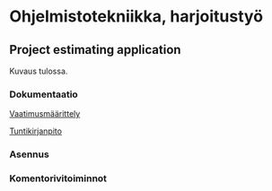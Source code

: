 # **Ohjelmistotekniikka, harjoitustyö**

## **Project estimating application**

Kuvaus tulossa.

### **Dokumentaatio**

[Vaatimusmäärittely](https://github.com/ttoivonen/ot-harjoitustyo/blob/master/dokumentaatio/vaatimusmaarittely.md)

[Tuntikirjanpito](https://github.com/ttoivonen/ot-harjoitustyo/blob/master/dokumentaatio/tuntikirjanpito.md)


### **Asennus**


### **Komentorivitoiminnot**

